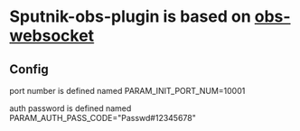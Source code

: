 # Sputnik-obs-plugin is based on [obs-websocket](https://github.com/obsproject/obs-websocket)
## Config
port number is defined named PARAM_INIT_PORT_NUM=10001

auth password is defined named PARAM_AUTH_PASS_CODE="Passwd#12345678"
